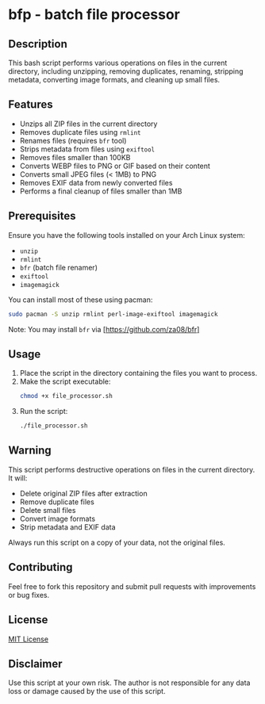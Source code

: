# bfp - batch file processor

## Description

This bash script performs various operations on files in the current directory, including unzipping, removing duplicates, renaming, stripping metadata, converting image formats, and cleaning up small files.

## Features

- Unzips all ZIP files in the current directory
- Removes duplicate files using `rmlint`
- Renames files (requires `bfr` tool)
- Strips metadata from files using `exiftool`
- Removes files smaller than 100KB
- Converts WEBP files to PNG or GIF based on their content
- Converts small JPEG files (< 1MB) to PNG
- Removes EXIF data from newly converted files
- Performs a final cleanup of files smaller than 1MB

## Prerequisites

Ensure you have the following tools installed on your Arch Linux system:

- `unzip`
- `rmlint`
- `bfr` (batch file renamer)
- `exiftool`
- `imagemagick`

You can install most of these using pacman:

```bash
sudo pacman -S unzip rmlint perl-image-exiftool imagemagick
```

Note: You may install `bfr` via [https://github.com/za08/bfr]

## Usage

1. Place the script in the directory containing the files you want to process.
2. Make the script executable:
   ```bash
   chmod +x file_processor.sh
   ```
3. Run the script:
   ```bash
   ./file_processor.sh
   ```

## Warning

This script performs destructive operations on files in the current directory. It will:
- Delete original ZIP files after extraction
- Remove duplicate files
- Delete small files
- Convert image formats
- Strip metadata and EXIF data

Always run this script on a copy of your data, not the original files.

## Contributing

Feel free to fork this repository and submit pull requests with improvements or bug fixes.

## License

[MIT License](https://opensource.org/licenses/MIT)

## Disclaimer

Use this script at your own risk. The author is not responsible for any data loss or damage caused by the use of this script.
